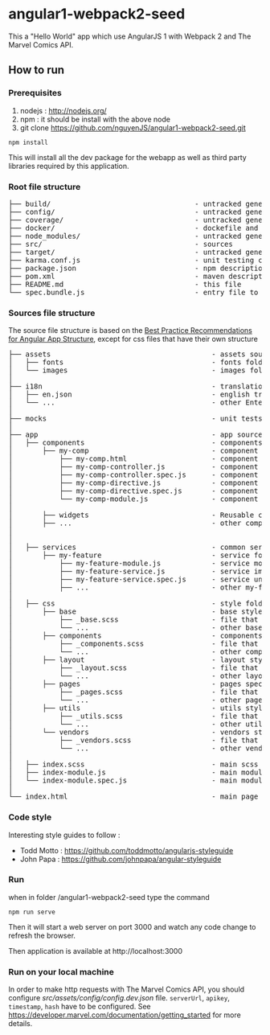 # angular1-webpack2-seed
This a "Hello World" app which use AngularJS 1 with Webpack 2 and The Marvel Comics API.

## How to run
### Prerequisites
1. nodejs : http://nodejs.org/
2. npm : it should be install with the above node
3. git clone https://github.com/nguyenJS/angular1-webpack2-seed.git

`npm install`

This will install all the dev package for the webapp as well as third party libraries required by this application.

### Root file structure

<pre>
├── build/                                  - untracked generated folder where you find minified build in prod mode and unminified in dev mode
├── config/                                 - untracked generated folder where you find build config
├── coverage/                               - untracked generated folder where karma istanbul plugin will put coverage files
├── docker/                                 - dockefile and scripts to generate the docker image 
├── node_modules/                           - untracked generated folder for gulp build node modules
├── src/                                    - sources
├── target/                                 - untracked generated folder for maven build
├── karma.conf.js                           - unit testing configuration
├── package.json                            - npm description for build dependencies
├── pom.xml                                 - maven description file
├── README.md                               - this file
└── spec.bundle.js                          - entry file to load unit tests from Karma
</pre>


### Sources file structure
The source file structure is based on the [Best Practice Recommendations for Angular App Structure](https://docs.google.com/document/d/1XXMvReO8-Awi1EZXAXS4PzDzdNvV6pGcuaF4Q9821Es/pub), except for css files that have their own structure

<pre>
├── assets                                      - assets source folder
│   ├── fonts                                   - fonts folder
│   └── images                                  - images folder
│
├── i18n                                        - translation folder
│   ├── en.json                                 - english translation files
│   └── ...                                     - other Enterprise edition translation files
│
├── mocks                                       - unit tests mocks
│
├── app                                         - app sources
│   ├── components                              - components folder
│       ├── my-comp                             - component folder
│           ├── my-comp.html                    - component template
│           ├── my-comp-controller.js           - component controller
│           ├── my-comp-controller.spec.js      - component controller unit tests
│           ├── my-comp-directive.js            - component directive
│           ├── my-comp-directive.spec.js       - component directive unit tests
│           └── my-comp-module.js               - component module definition
│
│       ├── widgets                             - Reusable components folder
│       ├── ...                                 - other components
│
│
│   ├── services                                - common services source folder
│       ├── my-feature                          - service folder
│           ├── my-feature-module.js            - service module definition
│           ├── my-feature-service.js           - service implementation
│           ├── my-feature-service.spec.js      - service unit tests
│           ├── ...                             - other my-feature services
│
│   ├── css                                     - style folder
│       ├── base                                - base styles (reset, typography, ...)
│           ├── _base.scss                      - file that only imports all base styles
│           └── ...                             - other base styles, imported in _base.scss
│       ├── components                          - components styles (Buttons, Carousel, Cover, Dropdown, ...)
│           ├── _components.scss                - file that only imports all common components styles
│           └── ...                             - other components styles, imported in _components.scss
│       ├── layout                              - layout styles (Navigation, Grid system, Header, Footer, Sidebar, Forms, ...)
│           ├── _layout.scss                    - file that only imports all layout styles
│           └── ...                             - other layout styles, imported in _layout.scss
│       ├── pages                               - pages specific styles (home page, ...)
│           ├── _pages.scss                     - file that only imports all pages styles
│           └── ...                             - other pages styles, imported in _pages.scss
│       ├── utils                               - utils styles (Mixins, Colors, ...)
│           ├── _utils.scss                     - file that only imports all utils styles
│           └── ...                             - other utils styles, imported in _utils.scss
│       └── vendors                             - vendors styles (third party frameworks)
│           ├── _vendors.scss                   - file that only imports all vendors styles
│           └── ...                             - other vendors styles, imported in _vendors.scss
│
│   ├── index.scss                              - main scss that only imports _base.scss, _components.scss, _layout.scss, _pages.scss, _utils.scss, _vendors.scss
│   ├── index-module.js                         - main module
│   └── index-module.spec.js                    - main module config unit tests
│
└── index.html                                  - main page
</pre>


### Code style
Interesting style guides to follow : 
* Todd Motto : https://github.com/toddmotto/angularjs-styleguide
* John Papa : https://github.com/johnpapa/angular-styleguide

### Run
when in folder /angular1-webpack2-seed type the command

`npm run serve`

Then it will start a web server on port 3000 and watch any code change to refresh the browser. 

Then application is available at http://localhost:3000

### Run on your local machine
In order to make http requests with The Marvel Comics API, you should configure _src/assets/config/config.dev.json_ file.
 `serverUrl`, `apikey`, `timestamp`, `hash` have to be configured. See https://developer.marvel.com/documentation/getting_started for more details.
